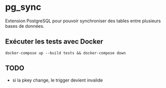 # pg_sync

Extension PostgreSQL pour pouvoir synchroniser des tables entre plusieurs bases de données.

## Exécuter les tests avec Docker

    docker-compose up --build tests && docker-compose down

## TODO

- si la pkey change, le trigger devient invalide
